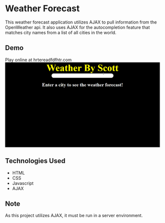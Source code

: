 # Weather Forecast
This weather forecast application utilizes AJAX to pull information from the OpenWeather api. It also uses AJAX for the autocompletion feature that matches city names from a list of all cities in the world.

## Demo
Play online at hrtereadfdfhtr.com
<kbd><img src="/demo/weatherForecastDemo.gif" /></kbd>

## Technologies Used
* HTML
* CSS
* Javascript
* AJAX

## Note
As this project utilizes AJAX, it must be run in a server environment.
